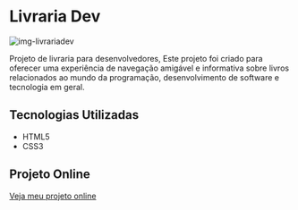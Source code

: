 <h1 (align-items:center)>Livraria Dev</h1>

![img-livrariadev](https://github.com/beamatias/dev-livraria/assets/140823685/c677be36-a5a6-4424-9bd1-35458c5f2004)

<p>Projeto de livraria para desenvolvedores, Este projeto foi criado para oferecer uma experiência de navegação amigável e informativa sobre livros relacionados ao mundo da programação, desenvolvimento de software e tecnologia em geral.</p>

<h2>Tecnologias Utilizadas</h2>

* HTML5
* CSS3

<h2>Projeto Online</h2>

[Veja meu projeto online](https://beamatias.github.io/dev-livraria/)

